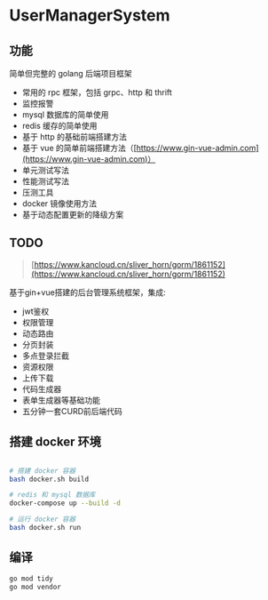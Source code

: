 # UserManagerSystem

## 功能

 简单但完整的 golang 后端项目框架

* 常用的 rpc 框架，包括 grpc、http 和 thrift
* 监控报警
* mysql 数据库的简单使用
* redis 缓存的简单使用
* 基于 http 的基础前端搭建方法
* 基于 vue 的简单前端搭建方法（[https://www.gin-vue-admin.com](https://www.gin-vue-admin.com)）
* 单元测试写法
* 性能测试写法
* 压测工具
* docker 镜像使用方法
* 基于动态配置更新的降级方案

## TODO

> [https://www.kancloud.cn/sliver_horn/gorm/1861152](https://www.kancloud.cn/sliver_horn/gorm/1861152)

基于gin+vue搭建的后台管理系统框架，集成:

* jwt鉴权
* 权限管理
* 动态路由
* 分页封装
* 多点登录拦截
* 资源权限
* 上传下载
* 代码生成器
* 表单生成器等基础功能
* 五分钟一套CURD前后端代码

## 搭建 docker 环境

```bash

# 搭建 docker 容器
bash docker.sh build

# redis 和 mysql 数据库
docker-compose up --build -d

# 运行 docker 容器
bash docker.sh run
```

## 编译

```bash
go mod tidy
go mod vendor

```
